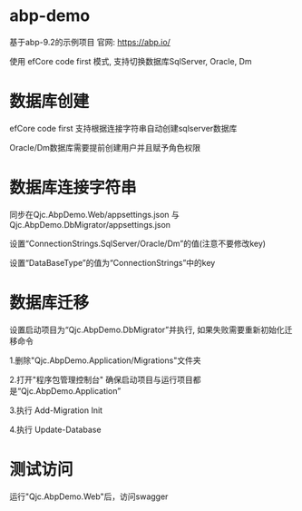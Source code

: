 # abp-demo
基于abp-9.2的示例项目 官网: https://abp.io/

使用 efCore code first 模式, 支持切换数据库SqlServer, Oracle, Dm

# 数据库创建
efCore code first 支持根据连接字符串自动创建sqlserver数据库

Oracle/Dm数据库需要提前创建用户并且赋予角色权限

# 数据库连接字符串
同步在Qjc.AbpDemo.Web/appsettings.json 与 Qjc.AbpDemo.DbMigrator/appsettings.json

设置“ConnectionStrings.SqlServer/Oracle/Dm”的值(注意不要修改key)

设置“DataBaseType”的值为“ConnectionStrings”中的key

# 数据库迁移
设置启动项目为“Qjc.AbpDemo.DbMigrator”并执行, 如果失败需要重新初始化迁移命令

1.删除"Qjc.AbpDemo.Application/Migrations"文件夹

2.打开"程序包管理控制台" 确保启动项目与运行项目都是“Qjc.AbpDemo.Application”

3.执行 Add-Migration Init

4.执行 Update-Database

# 测试访问
运行"Qjc.AbpDemo.Web"后，访问swagger
